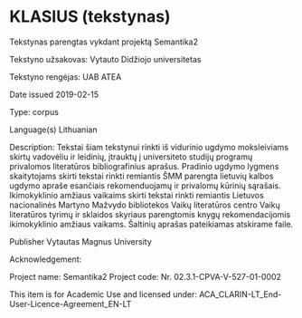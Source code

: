 # KLASIUS (tekstynas)

Tekstynas parengtas vykdant projektą Semantika2

Tekstyno užsakovas: Vytauto Didžiojo universitetas

Tekstyno rengėjas: UAB ATEA

Date issued 2019-02-15

Type: corpus

Language(s) Lithuanian

Description:
Tekstai šiam tekstynui rinkti iš vidurinio ugdymo moksleiviams skirtų vadovėliu ir leidinių, įtrauktų į universiteto studijų programų privalomos literatūros bibliografinius aprašus. 
Pradinio ugdymo lygmens skaitytojams skirti tekstai rinkti remiantis ŠMM parengta lietuvių kalbos ugdymo apraše esančiais rekomenduojamų ir privalomų kūrinių sąrašais. Ikimokyklinio amžiaus vaikaims skirti tekstai rinkti remiantis Lietuvos nacionalinės Martyno Mažvydo bibliotekos Vaikų literatūros centro Vaikų literatūros tyrimų ir sklaidos skyriaus parengtomis knygų rekomendacijomis ikimokyklinio amžiaus vaikams. 
Šaltinių aprašas pateikiamas atskirame faile.

Publisher Vytautas Magnus University

Acknowledgement: 

Project name: Semantika2 
Project code: Nr. 02.3.1-CPVA-V-527-01-0002

This item is for Academic Use and licensed under: ACA_CLARIN-LT_End-User-Licence-Agreement_EN-LT
 

